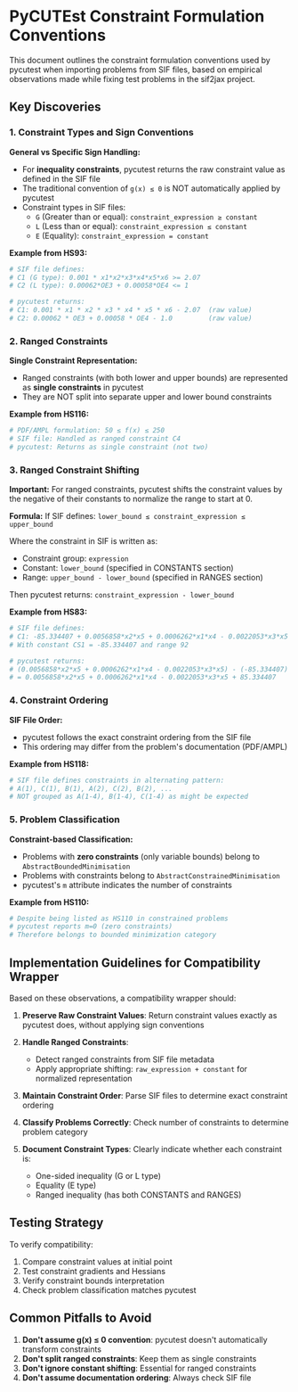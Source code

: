 # PyCUTEst Constraint Formulation Conventions

This document outlines the constraint formulation conventions used by pycutest when importing problems from SIF files, based on empirical observations made while fixing test problems in the sif2jax project.

## Key Discoveries

### 1. Constraint Types and Sign Conventions

**General vs Specific Sign Handling:**
- For **inequality constraints**, pycutest returns the raw constraint value as defined in the SIF file
- The traditional convention of `g(x) ≤ 0` is NOT automatically applied by pycutest
- Constraint types in SIF files:
  - `G` (Greater than or equal): `constraint_expression ≥ constant`
  - `L` (Less than or equal): `constraint_expression ≤ constant`
  - `E` (Equality): `constraint_expression = constant`

**Example from HS93:**
```python
# SIF file defines:
# C1 (G type): 0.001 * x1*x2*x3*x4*x5*x6 >= 2.07
# C2 (L type): 0.00062*OE3 + 0.00058*OE4 <= 1

# pycutest returns:
# C1: 0.001 * x1 * x2 * x3 * x4 * x5 * x6 - 2.07  (raw value)
# C2: 0.00062 * OE3 + 0.00058 * OE4 - 1.0         (raw value)
```

### 2. Ranged Constraints

**Single Constraint Representation:**
- Ranged constraints (with both lower and upper bounds) are represented as **single constraints** in pycutest
- They are NOT split into separate upper and lower bound constraints

**Example from HS116:**
```python
# PDF/AMPL formulation: 50 ≤ f(x) ≤ 250
# SIF file: Handled as ranged constraint C4
# pycutest: Returns as single constraint (not two)
```

### 3. Ranged Constraint Shifting

**Important:** For ranged constraints, pycutest shifts the constraint values by the negative of their constants to normalize the range to start at 0.

**Formula:**
If SIF defines: `lower_bound ≤ constraint_expression ≤ upper_bound`

Where the constraint in SIF is written as:
- Constraint group: `expression`
- Constant: `lower_bound` (specified in CONSTANTS section)
- Range: `upper_bound - lower_bound` (specified in RANGES section)

Then pycutest returns: `constraint_expression - lower_bound`

**Example from HS83:**
```python
# SIF file defines:
# C1: -85.334407 + 0.0056858*x2*x5 + 0.0006262*x1*x4 - 0.0022053*x3*x5
# With constant CS1 = -85.334407 and range 92

# pycutest returns:
# (0.0056858*x2*x5 + 0.0006262*x1*x4 - 0.0022053*x3*x5) - (-85.334407)
# = 0.0056858*x2*x5 + 0.0006262*x1*x4 - 0.0022053*x3*x5 + 85.334407
```

### 4. Constraint Ordering

**SIF File Order:**
- pycutest follows the exact constraint ordering from the SIF file
- This ordering may differ from the problem's documentation (PDF/AMPL)

**Example from HS118:**
```python
# SIF file defines constraints in alternating pattern:
# A(1), C(1), B(1), A(2), C(2), B(2), ...
# NOT grouped as A(1-4), B(1-4), C(1-4) as might be expected
```

### 5. Problem Classification

**Constraint-based Classification:**
- Problems with **zero constraints** (only variable bounds) belong to `AbstractBoundedMinimisation`
- Problems with constraints belong to `AbstractConstrainedMinimisation`
- pycutest's `m` attribute indicates the number of constraints

**Example from HS110:**
```python
# Despite being listed as HS110 in constrained problems
# pycutest reports m=0 (zero constraints)
# Therefore belongs to bounded minimization category
```

## Implementation Guidelines for Compatibility Wrapper

Based on these observations, a compatibility wrapper should:

1. **Preserve Raw Constraint Values**: Return constraint values exactly as pycutest does, without applying sign conventions

2. **Handle Ranged Constraints**: 
   - Detect ranged constraints from SIF file metadata
   - Apply appropriate shifting: `raw_expression + constant` for normalized representation

3. **Maintain Constraint Order**: Parse SIF files to determine exact constraint ordering

4. **Classify Problems Correctly**: Check number of constraints to determine problem category

5. **Document Constraint Types**: Clearly indicate whether each constraint is:
   - One-sided inequality (G or L type)
   - Equality (E type)
   - Ranged inequality (has both CONSTANTS and RANGES)

## Testing Strategy

To verify compatibility:

1. Compare constraint values at initial point
2. Test constraint gradients and Hessians
3. Verify constraint bounds interpretation
4. Check problem classification matches pycutest

## Common Pitfalls to Avoid

1. **Don't assume g(x) ≤ 0 convention**: pycutest doesn't automatically transform constraints
2. **Don't split ranged constraints**: Keep them as single constraints
3. **Don't ignore constant shifting**: Essential for ranged constraints
4. **Don't assume documentation ordering**: Always check SIF file